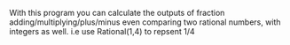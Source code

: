 With this program you can calculate the outputs of fraction adding/multiplying/plus/minus even comparing two rational numbers, with integers as well.
i.e use Rational(1,4) to repsent 1/4 
